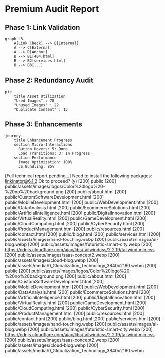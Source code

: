 # Premium Audit Report

## Phase 1: Link Validation

```mermaid
graph LR
    A[Link Check] --> B[Internal]
    A --> C[External]
    A --> D[Anchor]
    B --> B1[404.html]
    B --> B2[services.html]
    B --> B3[...]
```

## Phase 2: Redundancy Audit

```mermaid
pie
    title Asset Utilization
    "Used Images" : 78
    "Unused Images" : 22
    "Duplicate Content" : 15
```

## Phase 3: Enhancements

```mermaid
journey
    title Enhancement Progress
    section Micro-Interactions
      Button Hovers: 5: Done
      Load Transitions: 3: In Progress
    section Performance
      Image Optimization: 100%
      JS Bundling: 85%
```

[Full technical report pending...]
Need to install the following packages:
linkinator@6.1.2
Ok to proceed? (y) [200] public
[200] public/assets/images/logos/Color%20logo%20-%20no%20background.png
[200] public/about.html
[200] public/CustomSoftwareDevelopment.html
[200] public/MobileDevelopment.html
[200] public/WebDevelopment.html
[200] public/DataAnalysis.html
[200] public/EcommerceSolutions.html
[200] public/ArtificialIntelligence.html
[200] public/DigitalInnovation.html
[200] public/VirtualReality.html
[200] public/GameDevelopment.html
[200] public/CloudComputing.html
[200] public/CyberSecurity.html
[200] public/ProductManagement.html
[200] public/resources.html
[200] public/contact.html
[200] public/blog.html
[200] public/services.html
[200] public/assets/images/hand-touching.webp
[200] public/assets/images/ai-blog.webp
[200] public/assets/images/futuristic-smart-city.webp
[200] https://cdnjs.cloudflare.com/ajax/libs/tailwindcss/2.2.19/tailwind.min.css
[200] public/assets/images/saas-concept2.webp
[200] public/assets/images/cloud-blog.webp
[200] public/assets/media/0_Globalization_Technology_3840x2160.webm
  [200] public
  [200] public/assets/images/logos/Color%20logo%20-%20no%20background.png
  [200] public/about.html
  [200] public/CustomSoftwareDevelopment.html
  [200] public/MobileDevelopment.html
  [200] public/WebDevelopment.html
  [200] public/DataAnalysis.html
  [200] public/EcommerceSolutions.html
  [200] public/ArtificialIntelligence.html
  [200] public/DigitalInnovation.html
  [200] public/VirtualReality.html
  [200] public/GameDevelopment.html
  [200] public/CloudComputing.html
  [200] public/CyberSecurity.html
  [200] public/ProductManagement.html
  [200] public/resources.html
  [200] public/contact.html
  [200] public/blog.html
  [200] public/services.html
  [200] public/assets/images/hand-touching.webp
  [200] public/assets/images/ai-blog.webp
  [200] public/assets/images/futuristic-smart-city.webp
  [200] https://cdnjs.cloudflare.com/ajax/libs/tailwindcss/2.2.19/tailwind.min.css
  [200] public/assets/images/saas-concept2.webp
  [200] public/assets/images/cloud-blog.webp
  [200] public/assets/media/0_Globalization_Technology_3840x2160.webm
